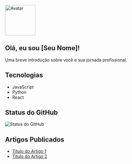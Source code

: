 <!-- README.md is generated from README.html -->

<!DOCTYPE html>
<html>
<head>
  <title>Seu Nome</title>
  <!-- Adicione estilos ou links para folhas de estilo aqui, se necessário -->
</head>
<body>

  <!-- Seção do Perfil -->
  <section id="perfil">
    <img src="link_para_seu_avatar.png" alt="Avatar" style="width: 100px; height: 100px;">
    <h1>Olá, eu sou [Seu Nome]!</h1>
    <p>Uma breve introdução sobre você e sua jornada profissional.</p>
  </section>

  <!-- Seção de Tecnologias -->
  <section id="tecnologias">
    <h2>Tecnologias</h2>
    <ul>
      <li>JavaScript</li>
      <li>Python</li>
      <li>React</li>
      <!-- Adicione mais tecnologias conforme necessário -->
    </ul>
  </section>

  <!-- Seção do Status do GitHub -->
  <section id="github-status">
    <h2>Status do GitHub</h2>
    <img src="link_para_seu_status_do_github.png" alt="Status do GitHub">
    <!-- Você pode usar ferramentas como https://github-readme-stats.vercel.app/ para gerar status -->
  </section>

  <!-- Seção de Artigos Publicados -->
  <section id="artigos">
    <h2>Artigos Publicados</h2>
    <ul>
      <li><a href="link_para_artigo_1">Título do Artigo 1</a></li>
      <li><a href="link_para_artigo_2">Título do Artigo 2</a></li>
      <!-- Adicione mais artigos conforme necessário -->
    </ul>
  </section>

</body>
</html>
